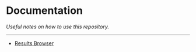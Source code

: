 
# Documentation

*Useful notes on how to use this repository.*

---

- [Results Browser](results-browser.md)

